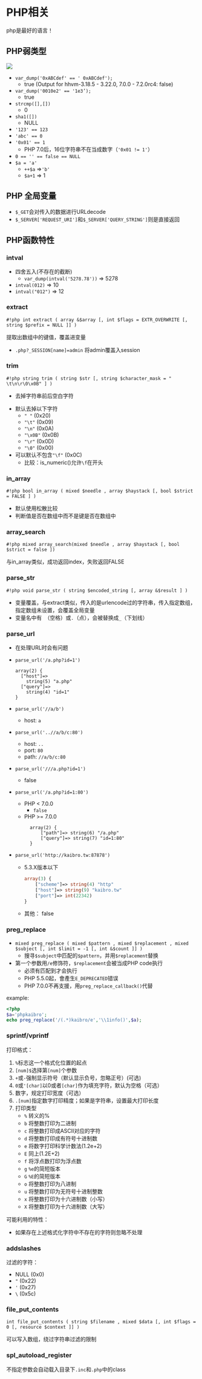 # PHP相关

php是最好的语言！

## PHP弱类型
![](../statics/php_equiv.png)

* `var_dump('0xABCdef' == ' 0xABCdef');`
    * true (Output for hhvm-3.18.5 - 3.22.0, 7.0.0 - 7.2.0rc4: false)
* `var_dump('0010e2' == '1e3’);`
    * true
* `strcmp([],[])`
    * 0
* `sha1([])`
    * NULL
* `'123' == 123`
* `'abc' == 0`
* `'0x01' == 1`
    * PHP 7.0后，16位字符串不在当成数字（`'0x01 != 1'`）
* `0 == '' == false == NULL`
* `$a = 'a'`
    * `++$a` =>`'b'`
    * `$a+1` => 1

## PHP 全局变量
- `$_GET`会对传入的数据进行URLdecode
- `$_SERVER['REQUEST_URI']`和`$_SERVER['QUERY_STRING']`则是直接返回

## PHP函数特性
### intval
* 四舍五入(不存在的截断)
    * `var_dump(intval('5278.78'))` => 5278
* `intval(012)` => 10
* `intval("012")` => 12

### extract
`#!php int extract ( array &$array [, int $flags = EXTR_OVERWRITE [, string $prefix = NULL ]] )`

提取出数组中的键值，覆盖进变量

* `.php?_SESSION[name]=admin` 将admin覆盖入session

### trim
`#!php string trim ( string $str [, string $character_mask = " \t\n\r\0\x0B" ] )`

* 去掉字符串前后空白字符
- 默认去掉以下字符
    - `" "` (0x20)
    - `"\t"` (0x09)
    - `"\n"` (0x0A)
    - `"\x0B"` (0x0B)
    - `"\r"` (0x0D)
    - `"\0"` (0x00)
- 可以默认不包含`"\f"` (0x0C)
    - 比较：is_numeric()允许`\f`在开头

### in_array
`#!php bool in_array ( mixed $needle , array $haystack [, bool $strict = FALSE ] )`

- 默认使用松散比较
- 判断值是否在数组中而不是键是否在数组中

### array_search
`#!php mixed array_search(mixed $needle , array $haystack [, bool $strict = false ])`

与in_array类似，成功返回index，失败返回FALSE

### parse_str
`#!php void parse_str ( string $encoded_string [, array &$result ] )`

* 变量覆盖，与extract类似，传入的是urlencode过的字符串，传入指定数组，指定数组未设置，会覆盖全局变量
* 变量名中有` `（空格）或`.`（点），会被替换成`_`（下划线）


### parse_url

- 在处理URL时会有问题
- `parse_url('/a.php?id=1')`
    
    ```
    array(2) {
      ["host"]=>
        string(5) "a.php"
      ["query"]=>
        string(4) "id=1"
    }
    ```
- `parse_url('//a/b')`
    - host: `a`
- `parse_url('..//a/b/c:80')`
    - host: `..`
    - port: `80`
    - path: `//a/b/c:80`
- `parse_url('///a.php?id=1')`
    - false

- `parse_url('/a.php?id=1:80')`
     - PHP < 7.0.0
         - `false`
     - PHP >= 7.0.0
       ```
         array(2) { 
             ["path"]=> string(6) "/a.php" 
             ["query"]=> string(7) "id=1:80" 
         }
       ```

- `parse_url('http://kaibro.tw:87878')`
    - 5.3.X版本以下
        ```php
        array(3) { 
            ["scheme"]=> string(4) "http" 
            ["host"]=> string(9) "kaibro.tw" 
            ["port"]=> int(22342) 
        }
        ```
    - 其他： false


### preg_replace

- `mixed preg_replace ( mixed $pattern , mixed $replacement , mixed $subject [, int $limit = -1 [, int &$count ]] )`
    - 搜寻`$subject`中匹配的`$pattern`，并用`$replacement`替换
- 第一个参数用`/e`修饰符，`$replacement`会被当成PHP code执行
    - 必须有匹配到才会执行
    - PHP 5.5.0起，會產生`E_DEPRECATED`错误
    - PHP 7.0.0不再支援，用`preg_replace_callback()`代替

example:

``` php
<?php
$a='phpkaibro';
echo preg_replace('/(.*)kaibro/e','\\1info()',$a);
```
### sprintf/vprintf
打印格式：

1. `%`标志这一个格式化位置的起点
1. `[num]$`选择第`[num]`个参数
2. `+`或`-`强制显示符号（默认显示负号，忽略正号）(可选)
3. `0`或`'[char]`以0或者`[char]`作为填充字符，默认为空格（可选）
4. 数字，规定打印宽度（可选）
5. `.[num]`指定数字打印精度；如果是字符串，设置最大打印长度
6. 打印类型
    * `%` 转义的%
    * `b` 将整数打印为二进制
    * `c` 将整数打印成ASCII对应的字符
    * `d` 将整数打印成有符号十进制数
    * `e` 将数字打印科学计数法(1.2e+2)
    * `E` 同上(1.2E+2)
    * `f` 将浮点数打印为浮点数
    * `g` `%e`的简短版本
    * `G` `%E`的简短版本
    * `o` 将整数打印为八进制
    * `u` 将整数打印为无符号十进制整数
    * `x` 将整数打印为十六进制数（小写）
    * `X` 将整数打印为十六进制数（大写）

可能利用的特性：

- 如果存在上述格式化字符中不存在的字符则忽略不处理
### addslashes
过滤的字符：

* NULL (0x0)
* `"` (0x22)
* `'` (0x27)
* `\` (0x5c)

### file_put_contents
`int file_put_contents ( string $filename , mixed $data [, int $flags = 0 [, resource $context ]] )`

可以写入数组，绕过字符串过滤的限制
### spl_autoload_register
不指定参数会自动载入目录下`.inc`和`.php`中的class

### 